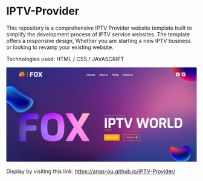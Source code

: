 # IPTV-Provider
This repository is a comprehensive IPTV Provider website template built to simplify the development process of IPTV service websites. The template offers a responsive design, Whether you are starting a new IPTV business or looking to revamp your existing website.

Technologies used: HTML / CSS / JAVASCRIPT

![Template Preview](./Assets/preview.png)

Display by visiting this link: https://anas-ou.github.io/IPTV-Provider/